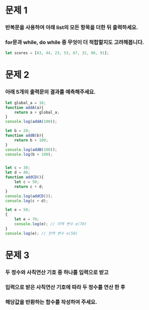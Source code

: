 # 문제 1

### 반복문을 사용하여 아래 list의 모든 항목을 더한 뒤 출력하세요.
### for문과 while, do while 중 무엇이 더 적합할지도 고려해봅니다.

```javascript
let scores = [83, 44, 23, 53, 67, 32, 86, 91];
```


# 문제 2

### 아래 5개의 출력문의 결과를 예측해주세요.
```javascript
let global_a = 10;
function addA(a){
    return a + global_a;
}
console.log(addA(100));

let b = 20;
function addB(b){
    return b + 100;
}
console.log(addB(100));
console.log(b + 100);


let c = 30;
let d = 40;
function addCD(){
    let c = 50;
    return c + d;
}
console.log(addCD());
console.log(c + d);

let e = 50;
{
    let e = 70;
    console.log(e); // 지역 변수 e(70)
}
console.log(e); // 전역 변수 e(50)
```

# 문제 3

### 두 정수와 사칙연산 기호 중 하나를 입력으로 받고
### 입력으로 받은 사칙연산 기호에 따라 두 정수를 연산 한 후
### 해당값을 반환하는 함수를 작성하여 주세요.
